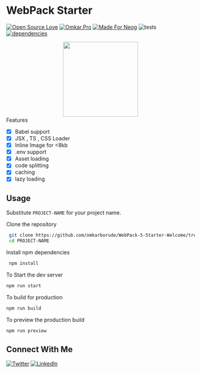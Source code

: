 # WebPack Starter 

[![Open Source Love](https://badges.frapsoft.com/os/v2/open-source.svg?v=103)](https://github.com/smilegupta)
[![Omkar.Pro](https://cdn.rawgit.com/sindresorhus/awesome/d7305f38d29fed78fa85652e3a63e154dd8e8829/media/badge.svg)](https://github.com/omkarborude) [![Made For Neog](https://img.shields.io/badge/Made%20For-Neog-orange.svg)](https://github.com/omkarborude)
 ![tests][tests]
[![dependencies](https://david-dm.org/lifenautjoe/webpack-starter-basic.svg)](https://david-dm.org/lifenautjoe/webpack-starter-basic)

<div align="center">
  <a href="https://github.com/webpack/webpack">
    <img width="200" height="200" src="https://webpack.js.org/assets/icon-square-big.svg">
  </a>
</div


## Features
- [x]  Babel support 
- [x]  JSX , TS , CSS Loader 
- [x]  Inline Image for <8kb
- [x]  .env support
- [x]  Asset loading
- [x]  code splitting
- [x]  caching
- [x]  lazy loading
  
  ## Usage

Substitute `PROJECT-NAME` for your project name.

Clone the repository

```sh
 git clone https://github.com/omkarborude/WebPack-5-Starter-Welcome/tree/dev PROJECT-NAME
 cd PROJECT-NAME
```

Install npm dependencies

```sh
 npm install 
```
  
To Start the dev server

```sh
npm run start
```

To build for production

```sh
npm run build
```

To preview the production build
```sh
npm run preview
```

  ## Connect With Me 

[![Twitter](https://img.shields.io/static/v1.svg?label=connect&message=@omkar_Borude_&color=grey&logo=twitter&style=flat&logoColor=white&colorA=blue)](https://twitter.com/omkar_Borude_)
[![LinkedIn](https://img.shields.io/static/v1.svg?label=connect&message=@omkar-borude&color=9cf&logo=linkedin&style=flat&logoColor=white&colorA=blue)](https://www.linkedin.com/in/omkar-borude-b4583016b/) 
  
[tests]: https://github.com/webpack/webpack-dev-server/workflows/webpack-dev-server/badge.svg
